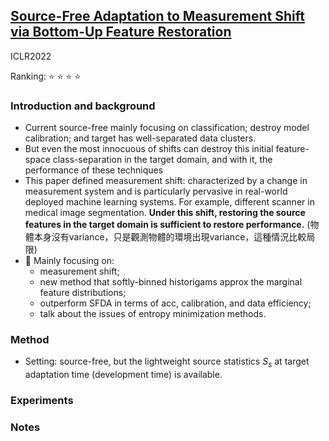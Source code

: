 ## [Source-Free Adaptation to Measurement Shift via Bottom-Up Feature Restoration](https://arxiv.org/pdf/2107.05446.pdf)

ICLR2022

Ranking: :star: :star: :star: :star:

### Introduction and background
- Current source-free mainly focusing on classification; destroy model calibration; and target has well-separated data clusters.
- But even the most innocuous of shifts can destroy this initial feature-space class-separation in the target domain, and with it, the performance of these techniques
- This paper defined measurement shift: characterized by a change in measurement system and is particularly pervasive in real-world deployed machine learning systems. For example, different scanner in medical image segmentation. **Under this shift, restoring the source features in the target domain is sufficient to restore performance.** (物體本身沒有variance，只是觀測物體的環境出現variance，這種情況比較局限)
- :star2: Mainly focusing on: 
  - measurement shift; 
  - new method that softly-binned historigams approx the marginal feature distributions; 
  - outperform SFDA in terms of acc, calibration, and data efficiency; 
  - talk about the issues of entropy minimization methods.

### Method
- Setting: source-free, but the lightweight source statistics $S_s$ at target adaptation time (development time) is available.

### Experiments

### Notes
